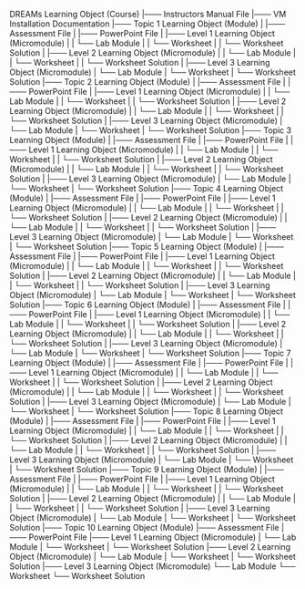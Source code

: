 DREAMs Learning Object (Course)
|─── Instructors Manual File
|─── VM Installation Documentation
|─── Topic 1 Learning Object (Module)
|     |─── Assessment File
|     |─── PowerPoint File
|     |─── Level 1 Learning Object (Micromodule)
|     |     └── Lab Module
|     |     └── Worksheet
|     |     └── Worksheet Solution
|     |─── Level 2 Learning Object (Micromodule)
|     |     └── Lab Module
|     |     └── Worksheet
|     |     └── Worksheet Solution
|     |─── Level 3 Learning Object (Micromodule)
|           └── Lab Module
|           └── Worksheet
|           └── Worksheet Solution
|─── Topic 2 Learning Object (Module)
|     |─── Assessment File
|     |─── PowerPoint File
|     |─── Level 1 Learning Object (Micromodule)
|     |     └── Lab Module
|     |     └── Worksheet
|     |     └── Worksheet Solution
|     |─── Level 2 Learning Object (Micromodule)
|     |     └── Lab Module
|     |     └── Worksheet
|     |     └── Worksheet Solution
|     |─── Level 3 Learning Object (Micromodule)
|           └── Lab Module
|           └── Worksheet
|           └── Worksheet Solution
|─── Topic 3 Learning Object (Module)
|     |─── Assessment File
|     |─── PowerPoint File
|     |─── Level 1 Learning Object (Micromodule)
|     |     └── Lab Module
|     |     └── Worksheet
|     |     └── Worksheet Solution
|     |─── Level 2 Learning Object (Micromodule)
|     |     └── Lab Module
|     |     └── Worksheet
|     |     └── Worksheet Solution
|     |─── Level 3 Learning Object (Micromodule)
|           └── Lab Module
|           └── Worksheet
|           └── Worksheet Solution
|─── Topic 4 Learning Object (Module)
|     |─── Assessment File
|     |─── PowerPoint File
|     |─── Level 1 Learning Object (Micromodule)
|     |     └── Lab Module
|     |     └── Worksheet
|     |     └── Worksheet Solution
|     |─── Level 2 Learning Object (Micromodule)
|     |     └── Lab Module
|     |     └── Worksheet
|     |     └── Worksheet Solution
|     |─── Level 3 Learning Object (Micromodule)
|           └── Lab Module
|           └── Worksheet
|           └── Worksheet Solution
|─── Topic 5 Learning Object (Module)
|     |─── Assessment File
|     |─── PowerPoint File
|     |─── Level 1 Learning Object (Micromodule)
|     |     └── Lab Module
|     |     └── Worksheet
|     |     └── Worksheet Solution
|     |─── Level 2 Learning Object (Micromodule)
|     |     └── Lab Module
|     |     └── Worksheet
|     |     └── Worksheet Solution
|     |─── Level 3 Learning Object (Micromodule)
|           └── Lab Module
|           └── Worksheet
|           └── Worksheet Solution
|─── Topic 6 Learning Object (Module)
|     |─── Assessment File
|     |─── PowerPoint File
|     |─── Level 1 Learning Object (Micromodule)
|     |     └── Lab Module
|     |     └── Worksheet
|     |     └── Worksheet Solution
|     |─── Level 2 Learning Object (Micromodule)
|     |     └── Lab Module
|     |     └── Worksheet
|     |     └── Worksheet Solution
|     |─── Level 3 Learning Object (Micromodule)
|           └── Lab Module
|           └── Worksheet
|           └── Worksheet Solution
|─── Topic 7 Learning Object (Module)
|     |─── Assessment File
|     |─── PowerPoint File
|     |─── Level 1 Learning Object (Micromodule)
|     |     └── Lab Module
|     |     └── Worksheet
|     |     └── Worksheet Solution
|     |─── Level 2 Learning Object (Micromodule)
|     |     └── Lab Module
|     |     └── Worksheet
|     |     └── Worksheet Solution
|     |─── Level 3 Learning Object (Micromodule)
|           └── Lab Module
|           └── Worksheet
|           └── Worksheet Solution
|─── Topic 8 Learning Object (Module)
|     |─── Assessment File
|     |─── PowerPoint File
|     |─── Level 1 Learning Object (Micromodule)
|     |     └── Lab Module
|     |     └── Worksheet
|     |     └── Worksheet Solution
|     |─── Level 2 Learning Object (Micromodule)
|     |     └── Lab Module
|     |     └── Worksheet
|     |     └── Worksheet Solution
|     |─── Level 3 Learning Object (Micromodule)
|           └── Lab Module
|           └── Worksheet
|           └── Worksheet Solution
|─── Topic 9 Learning Object (Module)
|     |─── Assessment File
|     |─── PowerPoint File
|     |─── Level 1 Learning Object (Micromodule)
|     |     └── Lab Module
|     |     └── Worksheet
|     |     └── Worksheet Solution
|     |─── Level 2 Learning Object (Micromodule)
|     |     └── Lab Module
|     |     └── Worksheet
|     |     └── Worksheet Solution
|     |─── Level 3 Learning Object (Micromodule)
|           └── Lab Module
|           └── Worksheet
|           └── Worksheet Solution
|─── Topic 10 Learning Object (Module)
      |─── Assessment File
      |─── PowerPoint File
      |─── Level 1 Learning Object (Micromodule)
      |     └── Lab Module
      |     └── Worksheet
      |     └── Worksheet Solution
      |─── Level 2 Learning Object (Micromodule)
      |     └── Lab Module
      |     └── Worksheet
      |     └── Worksheet Solution
      |─── Level 3 Learning Object (Micromodule)
            └── Lab Module
            └── Worksheet
            └── Worksheet Solution
